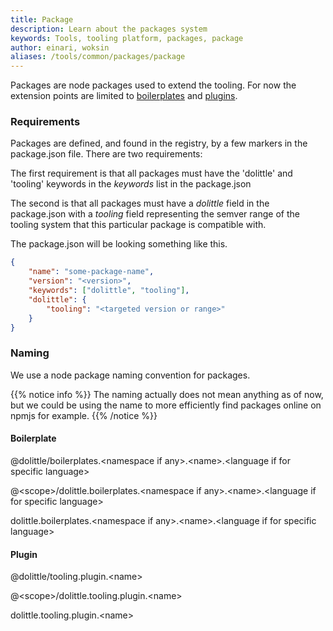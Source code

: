 ```yaml
---
title: Package
description: Learn about the packages system
keywords: Tools, tooling platform, packages, package
author: einari, woksin
aliases: /tools/common/packages/package
---
```


Packages are node packages used to extend the tooling. For now the extension points are limited to [boilerplates](../../boilerplates) and [plugins](../../plugins).

### Requirements
Packages are defined, and found in the registry, by a few markers in the package.json file. 
There are two requirements:

The first requirement is that all packages must have the 'dolittle' and 'tooling' keywords in the *keywords* list in the package.json

The second is that all packages must have a *dolittle* field in the package.json with a *tooling* field representing the semver range of the tooling system that this particular package is compatible with.

The package.json will be looking something like this.
```json
{
    "name": "some-package-name",
    "version": "<version>",
    "keywords": ["dolittle", "tooling"],
    "dolittle": {
        "tooling": "<targeted version or range>"
    }
}
```

### Naming
We use a node package naming convention for packages.

{{% notice info %}}
The naming actually does not mean anything as of now, but we could be using the name to more efficiently find packages online on npmjs for example.
{{% /notice %}}

#### Boilerplate
@dolittle/boilerplates.\<namespace if any\>.\<name\>.\<language if for specific language\>

@\<scope\>/dolittle.boilerplates.\<namespace if any\>.\<name\>.\<language if for specific language\>

dolittle.boilerplates.\<namespace if any\>.\<name\>.\<language if for specific language\>

#### Plugin
@dolittle/tooling.plugin.\<name\>

@\<scope\>/dolittle.tooling.plugin.\<name\>

dolittle.tooling.plugin.\<name\>
